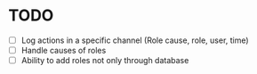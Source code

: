 # TODO

- [ ] Log actions in a specific channel (Role cause, role, user, time)
- [ ] Handle causes of roles
- [ ] Ability to add roles not only through database